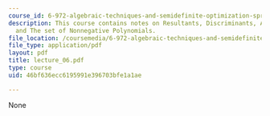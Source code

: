 ```yaml
---
course_id: 6-972-algebraic-techniques-and-semidefinite-optimization-spring-2006
description: This course contains notes on Resultants, Discriminants, Applications,
  and The set of Nonnegative Polynomials.
file_location: /coursemedia/6-972-algebraic-techniques-and-semidefinite-optimization-spring-2006/46bf636ecc6195991e396703bfe1a1ae_lecture_06.pdf
file_type: application/pdf
layout: pdf
title: lecture_06.pdf
type: course
uid: 46bf636ecc6195991e396703bfe1a1ae

---
```

None